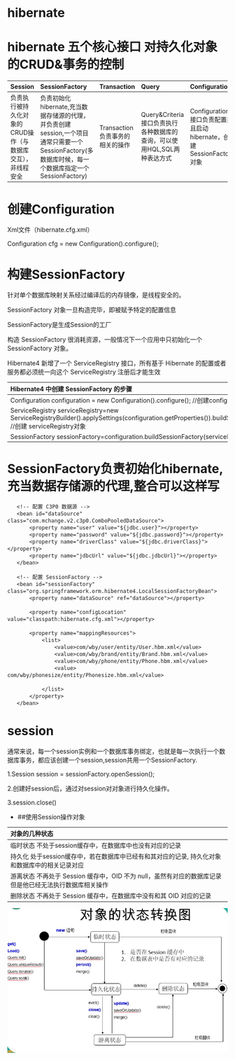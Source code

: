 # hibernate

 # hibernate 五个核心接口 对持久化对象的CRUD&事务的控制
 
 |Session|SessionFactory|Transaction|Query|Configuration|
 | :--------   | :--------  | :--------  |  :--------  |  :--------  | 
 |负责执行被持久化对象的CRUD操作（与数据库交互），非线程安全|负责初始化hibernate,充当数据存储源的代理，并负责创建session,一个项目通常只需要一个SessionFactory(多数据库时候，每一个数据库指定一个SessionFactory)|Transaction负责事务的相关的操作|Query&Criteria接口负责执行各种数据库的查询，可以使用HQL,SQL两种表达方式|Configuration接口负责配置并且启动hibernate，创建SessionFactory对象|
 
 # 创建Configuration
 
  Xml文件（hibernate.cfg.xml）
  
  Configuration cfg = new Configuration().configure();

# 构建SessionFactory
  
  
  针对单个数据库映射关系经过编译后的内存镜像，是线程安全的。
   
  SessionFactory 对象一旦构造完毕，即被赋予特定的配置信息
  
  SessionFactory是生成Session的工厂
  
  构造 SessionFactory 很消耗资源，一般情况下一个应用中只初始化一个 SessionFactory 对象。
  
  Hibernate4 新增了一个 ServiceRegistry 接口，所有基于 Hibernate 的配置或者服务都必须统一向这个 ServiceRegistry  注册后才能生效
  
 
   |  Hibernate4 中创建 SessionFactory 的步骤  |
   | :--------   |
   | Configuration configuration = new Configuration().configure();  //创建configuration 对象|
   | ServiceRegistry serviceRegistry=new ServiceRegistryBuilder().applySettings(configuration.getProperties()).buildServiceRegistry(); //创建 serviceRegistry对象|
   | SessionFactory sessionFactory=configuration.buildSessionFactory(serviceRegistry)|

 
 # SessionFactory负责初始化hibernate,充当数据存储源的代理,整合可以这样写
 
 ```
 	<!-- 配置 C3P0 数据源 -->
 	<bean id="dataSource" class="com.mchange.v2.c3p0.ComboPooledDataSource">
 		<property name="user" value="${jdbc.user}"></property>
 		<property name="password" value="${jdbc.password}"></property>
 		<property name="driverClass" value="${jdbc.driverClass}"></property>
 		<property name="jdbcUrl" value="${jdbc.jdbcUrl}"></property>
 	</bean>
 	
 	<!-- 配置 SessionFactory -->
 	<bean id="sessionFactory" class="org.springframework.orm.hibernate4.LocalSessionFactoryBean">
 		<property name="dataSource" ref="dataSource"></property>
 
 		<property name="configLocation" value="classpath:hibernate.cfg.xml"></property>
 
 		<property name="mappingResources">
 			<list>
 				<value>com/wby/user/entity/User.hbm.xml</value>
 				<value>com/wby/brand/entity/Brand.hbm.xml</value>
 				<value>com/wby/phone/entity/Phone.hbm.xml</value>
 				<value>	com/wby/phonesize/entity/Phonesize.hbm.xml</value>
 
 			</list>
 		</property>
 	</bean>
 
 ```
 
 # session
 
 通常来说，每一个session实例和一个数据库事务绑定，也就是每一次执行一个数据库事务，都应该创建一个session,session共用一个SessionFactory.
 
 1.Session session = sessionFactory.openSession();
 
 2.创建好session后，通过对session对对象进行持久化操作。
   
 3.session.close()
  
   - ##使用Session操作对象
   
   |  对象的几种状态  |
   | :--------      |
   |临时状态  不处于session缓存中，在数据库中也没有对应的记录|
   |持久化 处于session缓存中，若在数据库中已经有和其对应的记录, 持久化对象和数据库中的相关记录对应|
   |游离状态 不再处于 Session 缓存中，OID 不为 null，虽然有对应的数据库记录但是他已经无法执行数据库相关操作|
   |删除状态 不再处于 Session 缓存中，在数据库中没有和其 OID 对应的记录 |
   
   ![对象的几种状态.JPG](对象的几种状态.JPG)
   
   
